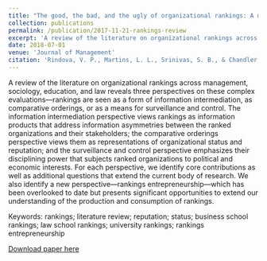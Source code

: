 ```yaml
---
title: "The good, the bad, and the ugly of organizational rankings: A multidisciplinary review of the literature and directions for future research"
collection: publications
permalink: /publication/2017-11-21-rankings-review
excerpt: 'A review of the literature on organizational rankings across management, sociology, education, and law reveals three perspectives on these complex evaluations—rankings are seen as a form of information intermediation, as comparative orderings, or as a means for surveillance and control. The information intermediation perspective views rankings as information products that address information asymmetries between the ranked organizations and their stakeholders; the comparative orderings perspective views them as representations of organizational status and reputation; and the surveillance and control perspective emphasizes their disciplining power that subjects ranked organizations to political and economic interests. For each perspective, we identify core contributions as well as additional questions that extend the current body of research. We also identify a new perspective—rankings entrepreneurship—which has been overlooked to date but presents significant opportunities to extend our understanding of the production and consumption of rankings.'
date: 2018-07-01
venue: 'Journal of Management' 
citation: 'Rindova, V. P., Martins, L. L., Srinivas, S. B., & Chandler, D. (2018). The Good, the Bad, and the Ugly of Organizational Rankings: A Multidisciplinary Review of the Literature and Directions for Future Research. Journal of Management, 44(6), 2175–2208. https://doi.org/10.1177/0149206317741962.'
---
```

A review of the literature on organizational rankings across management, sociology, education, and law reveals three perspectives on these complex evaluations—rankings are seen as a form of information intermediation, as comparative orderings, or as a means for surveillance and control. The information intermediation perspective views rankings as information products that address information asymmetries between the ranked organizations and their stakeholders; the comparative orderings perspective views them as representations of organizational status and reputation; and the surveillance and control perspective emphasizes their disciplining power that subjects ranked organizations to political and economic interests. For each perspective, we identify core contributions as well as additional questions that extend the current body of research. We also identify a new perspective—rankings entrepreneurship—which has been overlooked to date but presents significant opportunities to extend our understanding of the production and consumption of rankings.

Keywords:
rankings; literature review; reputation; status; business school rankings; law school rankings; university rankings; rankings entrepreneurship

[Download paper here](https://journals.sagepub.com/doi/abs/10.1177/0149206317741962)


